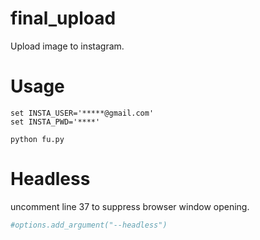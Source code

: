 # final_upload
Upload image to instagram.


# Usage

```
set INSTA_USER='*****@gmail.com'
set INSTA_PWD='****'

python fu.py
```

# Headless
uncomment line 37 to suppress browser window opening.

```Python
#options.add_argument("--headless")
```